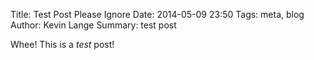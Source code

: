 Title: Test Post Please Ignore
Date: 2014-05-09 23:50
Tags: meta, blog
Author: Kevin Lange
Summary: test post

Whee! This is a *test* post!
